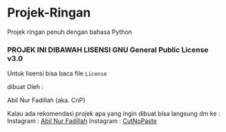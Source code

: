 # Projek-Ringan
Projek ringan penuh dengan bahasa Python

### PROJEK INI DIBAWAH LISENSI GNU General Public License v3.0 ###
Untuk lisensi bisa baca file ``License``

dibuat Oleh :

Abil Nur Fadillah (aka. CnP)

Kalau ada rekomendasi projek apa yang ingin dibuat bisa langsung dm ke :
Instagram : [Abil Nur Fadillah](https://www.instagram.com/abilnrfdllh_/)
Instagram : [CutNoPaste](https://www.instagram.com/cutnopaste/)
